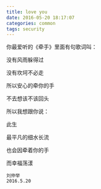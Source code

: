 ```yaml
---
title: love you
date: 2016-05-20 18:17:07
categories: common
tags: security
---
```

你最爱听的《牵手》里面有句歌词叫：

没有风雨躲得过 　　

没有坎坷不必走 　　

所以安心的牵你的手 　　

不去想该不该回头 　

所以我想跟你说：

  此生

  最平凡的细水长流

  也会因牵着你的手

  而幸福荡漾

	刘仲举
	2016.5.20
